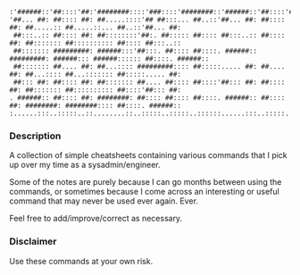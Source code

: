 ```
:'######::'##::::'##:'########::::'###::::'########::'######::'##::::'##:'########:'########:'########::'######::
'##... ##: ##:::: ##: ##.....::::'## ##:::... ##..::'##... ##: ##:::: ##: ##.....:: ##.....::... ##..::'##... ##:
 ##:::..:: ##:::: ##: ##::::::::'##:. ##::::: ##:::: ##:::..:: ##:::: ##: ##::::::: ##:::::::::: ##:::: ##:::..::
 ##::::::: #########: ######:::'##:::. ##:::: ##::::. ######:: #########: ######::: ######:::::: ##::::. ######::
 ##::::::: ##.... ##: ##...:::: #########:::: ##:::::..... ##: ##.... ##: ##...:::: ##...::::::: ##:::::..... ##:
 ##::: ##: ##:::: ##: ##::::::: ##.... ##:::: ##::::'##::: ##: ##:::: ##: ##::::::: ##:::::::::: ##::::'##::: ##:
. ######:: ##:::: ##: ########: ##:::: ##:::: ##::::. ######:: ##:::: ##: ########: ########:::: ##::::. ######::
:......:::..:::::..::........::..:::::..:::::..::::::......:::..:::::..::........::........:::::..::::::......:::
```

### Description

A collection of simple cheatsheets containing various commands that I pick up over my time as a sysadmin/engineer.

Some of the notes are purely because I can go months between using the commands, or sometimes because I come across an interesting or useful command that may never be used ever again. Ever. 

Feel free to add/improve/correct as necessary.

### Disclaimer

Use these commands at your own risk.
